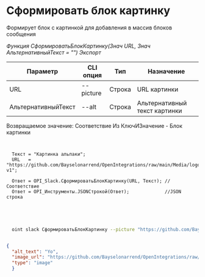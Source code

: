 ﻿---
sidebar_position: 1
---

# Сформировать блок картинку
 Формирует блок с картинкой для добавления в массив блоков сообщения


*Функция СформироватьБлокКартинку(Знач URL, Знач АльтернативныйТекст = "") Экспорт*

  | Параметр | CLI опция | Тип | Назначение |
  |-|-|-|-|
  | URL | --picture | Строка | URL картинки |
  | АльтернативныйТекст | --alt | Строка | Альтернативный текст картинки |

  
  Возвращаемое значение:   Соответствие Из КлючИЗначение -  Блок картинки

```bsl title="Пример кода"
	
  
  Текст = "Картинка альпаки";
  URL   = "https://github.com/Bayselonarrend/OpenIntegrations/raw/main/Media/logo.png?v1";
  
  Ответ = OPI_Slack.СформироватьБлокКартинку(URL, Текст); //Соответствие
  Ответ = OPI_Инструменты.JSONСтрокой(Ответ);             //JSON строка
  

	
```

```sh title="Пример команды CLI"
    
  oint slack СформироватьБлокКартинку --picture "https://github.com/Bayselonarrend/OpenIntegrations/raw/main/Media/logo.png?v1" --alt %alt%


```


```json title="Результат"

{
  "alt_text": "Yo",
  "image_url": "https://github.com/Bayselonarrend/OpenIntegrations/raw/main/Media/logo.png?v1",
  "type": "image"
  }

```

